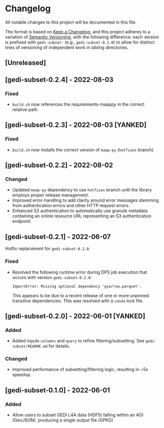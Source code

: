 # Changelog

All notable changes to this project will be documented in this file.

The format is based on [Keep a Changelog], and this project adheres to a
variation of [Semantic Versioning], with the following difference: each version
is prefixed with `gedi-subset-` (e.g., `gedi-subset-0.1.0`) to allow for
distinct lines of versioning of independent work in sibling directories.

## [Unreleased]

## [gedi-subset-0.2.4] - 2022-08-03

### Fixed

- `build.sh` now references the requirements-maappy in the correct relative path.

## [gedi-subset-0.2.3] - 2022-08-03 [YANKED]

### Fixed

- `build.sh` now installs the correct version of `maap-py` (`hotfixes` branch)

## [gedi-subset-0.2.2] - 2022-08-02

### Changed

- Updated `maap-py` dependency to use `hotfixes` branch until the library
  employs proper release management.
- Improved error-handling to add clarity around error messages stemming from
  authentication errors and other HTTP request errors.
- Enhanced S3 authentication to automatically use granule metadata containing an
  online resource URL representing an S3 authentication endpoint.

## [gedi-subset-0.2.1] - 2022-06-07

Hotfix replacement for `gedi-subset-0.2.0`.

### Fixed

- Resolved the following runtime error during DPS job execution that occurs with
  version `gedi-subset-0.2.0`:

  ```plain
  ImportError: Missing optional dependency 'pyarrow.parquet'.
  ```

  This appears to be due to a recent release of one or more unpinned transitive
  dependencies.  This was resolved with a `conda` lock file.

## [gedi-subset-0.2.0] - 2022-06-01 [YANKED]

### Added

- Added inputs `columns` and `query` to refine filtering/subsetting.  See
  `gedi-subset/README.md` for details.

### Changed

- Improved performance of subsetting/filtering logic, resulting in ~5x speedup.

## [gedi-subset-0.1.0] - 2022-06-01

### Added

- Allow users to subset GEDI L4A data (HDF5) falling within an AOI (GeoJSON),
  producing a single output file (GPKG)

[Keep a Changelog]:
    https://keepachangelog.com/en/1.0.0/
[Semantic Versioning]:
    https://semver.org/spec/v2.0.0.html
